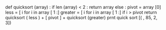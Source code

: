 def quicksort (array) :
  if len (array) < 2 :
    return array
  else :
    pivot = array [0]
    less = [ i for i in array [ 1 :]
    greater = [ i for i in array [ 1 :] if i > pivot
    return quicksort ( less ) + [ pivot ] + quicksort (greater)
 prnt quick sort [( , 85, 2, 3])
